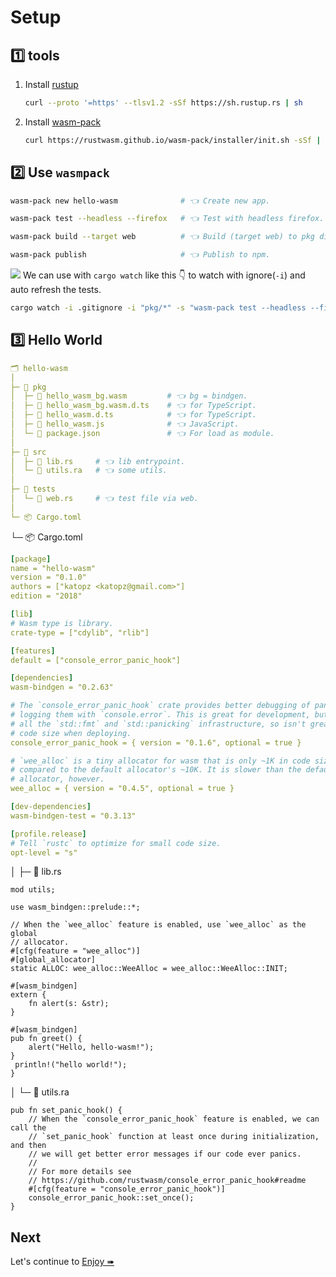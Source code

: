# Setup

## 1️⃣ tools

1. Install [rustup](https://rustup.rs/)

   ```bash
   curl --proto '=https' --tlsv1.2 -sSf https://sh.rustup.rs | sh
   ```

1. Install [wasm-pack](https://rustwasm.github.io/wasm-pack/installer/)
   ```bash
   curl https://rustwasm.github.io/wasm-pack/installer/init.sh -sSf | sh
   ```

## 2️⃣ Use `wasmpack`

```bash
wasm-pack new hello-wasm              # 👈 Create new app.

wasm-pack test --headless --firefox   # 👈 Test with headless firefox.

wasm-pack build --target web          # 👈 Build (target web) to pkg dir.

wasm-pack publish                     # 👈 Publish to npm.
```

![](/assets/kat.png) <span class="speech-bubble">We can use with `cargo watch` like this 👇 to watch with ignore(`-i`) and auto refresh the tests.</span>

```bash
cargo watch -i .gitignore -i "pkg/*" -s "wasm-pack test --headless --firefox"
```

## 3️⃣ Hello World

```yml
🗂 hello-wasm
│
├─ 📂 pkg
│  ├─ 📄 hello_wasm_bg.wasm         # 👈 bg = bindgen.
│  ├─ 📄 hello_wasm_bg.wasm.d.ts    # 👈 for TypeScript.
│  ├─ 📄 hello_wasm.d.ts            # 👈 for TypeScript.
│  ├─ 📄 hello_wasm.js              # 👈 JavaScript.
│  └─ 📄 package.json               # 👈 For load as module.
│
├─ 📂 src
│  ├─ 📄 lib.rs     # 👈 lib entrypoint.
│  └─ 📄 utils.ra   # 👈 some utils.
│
├─ 📂 tests
│  └─ 📄 web.rs     # 👈 test file via web.
│
└─ 📦 Cargo.toml
```

└─ 📦 Cargo.toml

```yaml
[package]
name = "hello-wasm"
version = "0.1.0"
authors = ["katopz <katopz@gmail.com>"]
edition = "2018"

[lib]
# Wasm type is library.
crate-type = ["cdylib", "rlib"]

[features]
default = ["console_error_panic_hook"]

[dependencies]
wasm-bindgen = "0.2.63"

# The `console_error_panic_hook` crate provides better debugging of panics by
# logging them with `console.error`. This is great for development, but requires
# all the `std::fmt` and `std::panicking` infrastructure, so isn't great for
# code size when deploying.
console_error_panic_hook = { version = "0.1.6", optional = true }

# `wee_alloc` is a tiny allocator for wasm that is only ~1K in code size
# compared to the default allocator's ~10K. It is slower than the default
# allocator, however.
wee_alloc = { version = "0.4.5", optional = true }

[dev-dependencies]
wasm-bindgen-test = "0.3.13"

[profile.release]
# Tell `rustc` to optimize for small code size.
opt-level = "s"
```

│ ├─ 📄 lib.rs

```rust,no_run
mod utils;

use wasm_bindgen::prelude::*;

// When the `wee_alloc` feature is enabled, use `wee_alloc` as the global
// allocator.
#[cfg(feature = "wee_alloc")]
#[global_allocator]
static ALLOC: wee_alloc::WeeAlloc = wee_alloc::WeeAlloc::INIT;

#[wasm_bindgen]
extern {
    fn alert(s: &str);
}

#[wasm_bindgen]
pub fn greet() {
    alert("Hello, hello-wasm!");
}
 println!("hello world!");
}
```

│ └─ 📄 utils.ra

```rust,no_run
pub fn set_panic_hook() {
    // When the `console_error_panic_hook` feature is enabled, we can call the
    // `set_panic_hook` function at least once during initialization, and then
    // we will get better error messages if our code ever panics.
    //
    // For more details see
    // https://github.com/rustwasm/console_error_panic_hook#readme
    #[cfg(feature = "console_error_panic_hook")]
    console_error_panic_hook::set_once();
}
```

## Next

Let's continue to [Enjoy ➠](./enjoy.md)
